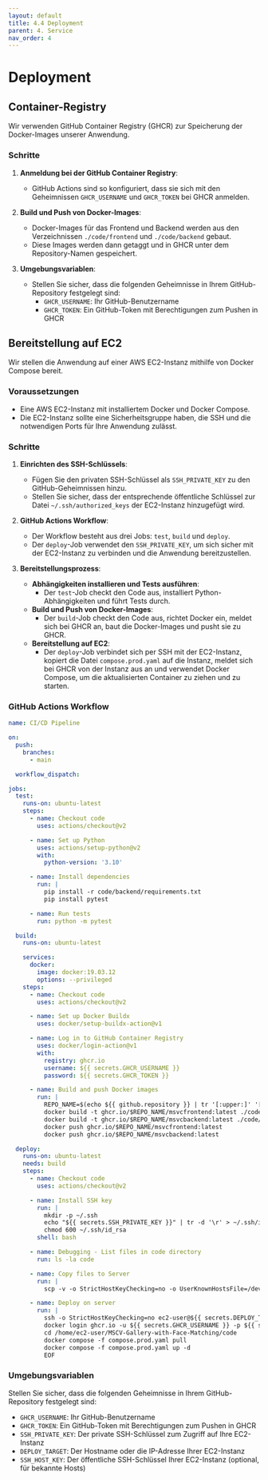 ```yaml
---
layout: default
title: 4.4 Deployment
parent: 4. Service
nav_order: 4
---
```



# Deployment

## Container-Registry

Wir verwenden GitHub Container Registry (GHCR) zur Speicherung der Docker-Images unserer Anwendung.

### Schritte

1. **Anmeldung bei der GitHub Container Registry**:
   - GitHub Actions sind so konfiguriert, dass sie sich mit den Geheimnissen `GHCR_USERNAME` und `GHCR_TOKEN` bei GHCR anmelden.

2. **Build und Push von Docker-Images**:
   - Docker-Images für das Frontend und Backend werden aus den Verzeichnissen `./code/frontend` und `./code/backend` gebaut.
   - Diese Images werden dann getaggt und in GHCR unter dem Repository-Namen gespeichert.

3. **Umgebungsvariablen**:
   - Stellen Sie sicher, dass die folgenden Geheimnisse in Ihrem GitHub-Repository festgelegt sind:
     - `GHCR_USERNAME`: Ihr GitHub-Benutzername
     - `GHCR_TOKEN`: Ein GitHub-Token mit Berechtigungen zum Pushen in GHCR

## Bereitstellung auf EC2

Wir stellen die Anwendung auf einer AWS EC2-Instanz mithilfe von Docker Compose bereit.

### Voraussetzungen

- Eine AWS EC2-Instanz mit installiertem Docker und Docker Compose.
- Die EC2-Instanz sollte eine Sicherheitsgruppe haben, die SSH und die notwendigen Ports für Ihre Anwendung zulässt.

### Schritte

1. **Einrichten des SSH-Schlüssels**:
   - Fügen Sie den privaten SSH-Schlüssel als `SSH_PRIVATE_KEY` zu den GitHub-Geheimnissen hinzu.
   - Stellen Sie sicher, dass der entsprechende öffentliche Schlüssel zur Datei `~/.ssh/authorized_keys` der EC2-Instanz hinzugefügt wird.

2. **GitHub Actions Workflow**:
   - Der Workflow besteht aus drei Jobs: `test`, `build` und `deploy`.
   - Der `deploy`-Job verwendet den `SSH_PRIVATE_KEY`, um sich sicher mit der EC2-Instanz zu verbinden und die Anwendung bereitzustellen.

3. **Bereitstellungsprozess**:
   - **Abhängigkeiten installieren und Tests ausführen**:
     - Der `test`-Job checkt den Code aus, installiert Python-Abhängigkeiten und führt Tests durch.
   - **Build und Push von Docker-Images**:
     - Der `build`-Job checkt den Code aus, richtet Docker ein, meldet sich bei GHCR an, baut die Docker-Images und pusht sie zu GHCR.
   - **Bereitstellung auf EC2**:
     - Der `deploy`-Job verbindet sich per SSH mit der EC2-Instanz, kopiert die Datei `compose.prod.yaml` auf die Instanz, meldet sich bei GHCR von der Instanz aus an und verwendet Docker Compose, um die aktualisierten Container zu ziehen und zu starten.

### GitHub Actions Workflow

```yaml
name: CI/CD Pipeline

on:
  push:
    branches:
      - main

  workflow_dispatch:

jobs:
  test:
    runs-on: ubuntu-latest
    steps:
      - name: Checkout code
        uses: actions/checkout@v2

      - name: Set up Python
        uses: actions/setup-python@v2
        with:
          python-version: '3.10'

      - name: Install dependencies
        run: |
          pip install -r code/backend/requirements.txt
          pip install pytest

      - name: Run tests
        run: python -m pytest

  build:
    runs-on: ubuntu-latest

    services:
      docker:
        image: docker:19.03.12
        options: --privileged
    steps:
      - name: Checkout code
        uses: actions/checkout@v2

      - name: Set up Docker Buildx
        uses: docker/setup-buildx-action@v1

      - name: Log in to GitHub Container Registry
        uses: docker/login-action@v1
        with:
          registry: ghcr.io
          username: ${{ secrets.GHCR_USERNAME }}
          password: ${{ secrets.GHCR_TOKEN }}

      - name: Build and push Docker images
        run: |
          REPO_NAME=$(echo ${{ github.repository }} | tr '[:upper:]' '[:lower:]')
          docker build -t ghcr.io/$REPO_NAME/msvcfrontend:latest ./code/frontend
          docker build -t ghcr.io/$REPO_NAME/msvcbackend:latest ./code/backend
          docker push ghcr.io/$REPO_NAME/msvcfrontend:latest
          docker push ghcr.io/$REPO_NAME/msvcbackend:latest

  deploy:
    runs-on: ubuntu-latest
    needs: build
    steps:
      - name: Checkout code
        uses: actions/checkout@v2

      - name: Install SSH key
        run: |
          mkdir -p ~/.ssh
          echo "${{ secrets.SSH_PRIVATE_KEY }}" | tr -d '\r' > ~/.ssh/id_rsa
          chmod 600 ~/.ssh/id_rsa
        shell: bash

      - name: Debugging - List files in code directory
        run: ls -la code

      - name: Copy files to Server
        run: |
          scp -v -o StrictHostKeyChecking=no -o UserKnownHostsFile=/dev/null code/compose.prod.yaml ec2-user@${{ secrets.DEPLOY_TARGET }}:/home/ec2-user/MSCV-Gallery-with-Face-Matching/code/compose.prod.yaml

      - name: Deploy on server
        run: |
          ssh -o StrictHostKeyChecking=no ec2-user@${{ secrets.DEPLOY_TARGET }} << 'EOF'
          docker login ghcr.io -u ${{ secrets.GHCR_USERNAME }} -p ${{ secrets.GHCR_TOKEN }}
          cd /home/ec2-user/MSCV-Gallery-with-Face-Matching/code
          docker compose -f compose.prod.yaml pull
          docker compose -f compose.prod.yaml up -d
          EOF
```

### Umgebungsvariablen

Stellen Sie sicher, dass die folgenden Geheimnisse in Ihrem GitHub-Repository festgelegt sind:
- `GHCR_USERNAME`: Ihr GitHub-Benutzername
- `GHCR_TOKEN`: Ein GitHub-Token mit Berechtigungen zum Pushen in GHCR
- `SSH_PRIVATE_KEY`: Der private SSH-Schlüssel zum Zugriff auf Ihre EC2-Instanz
- `DEPLOY_TARGET`: Der Hostname oder die IP-Adresse Ihrer EC2-Instanz
- `SSH_HOST_KEY`: Der öffentliche SSH-Schlüssel Ihrer EC2-Instanz (optional, für bekannte Hosts)
